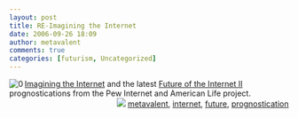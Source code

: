 ```yaml
---
layout: post
title: RE-Imagining the Internet
date: 2006-09-26 18:09
author: metavalent
comments: true
categories: [futurism, Uncategorized]
---
```

<!--Lead Photo --><a href="https://www.elon.edu/predictions/"><img border="0" align="left" alt="0" src="https://metavalent.info/images/pew.internet.life.logo.jpg" /></a><!-- Commentary --><a href="https://www.elon.edu/predictions/">Imagining the Internet</a> and the latest <a href="https://www.pewinternet.org/PPF/r/188/report_display.asp">Future of the Internet II</a> prognostications from the Pew Internet and American Life project.
<!-- Tags -->
<div align="right"><img border="0" src="https://metavalent.info/images/technorati.bug.10x10.jpg" /> <a rel="tag" href="https://technorati.com/tag/metavalent">metavalent</a>, <a rel="tag" href="https://technorati.com/tag/internet">internet</a>, <a rel="tag" href="https://technorati.com/tag/future">future</a>, <a rel="tag" href="https://technorati.com/tag/prognostication">prognostication</a></div>
<!-- //End Tags -->
